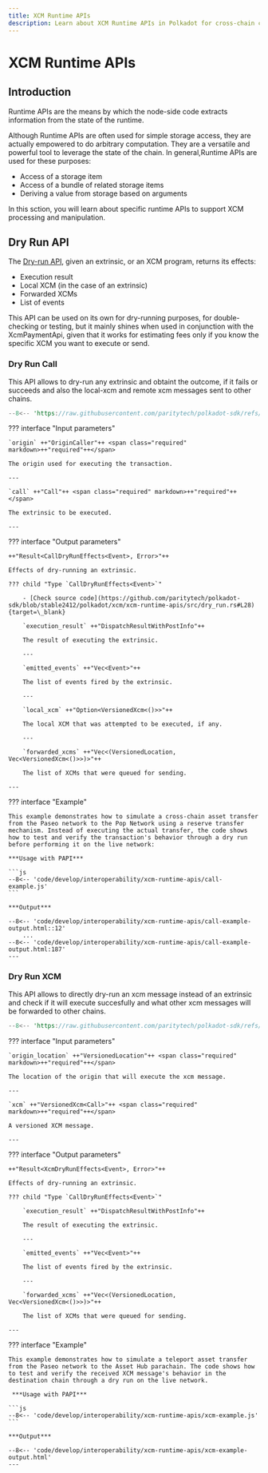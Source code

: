 ```yaml
---
title: XCM Runtime APIs
description: Learn about XCM Runtime APIs in Polkadot for cross-chain communication. Explore the APIs to simulate and test XCM messages before execution on the network.
---
```


# XCM Runtime APIs

## Introduction

Runtime APIs are the means by which the node-side code extracts information from the state of the runtime.

Although Runtime APIs are often used for simple storage access, they are actually empowered to do arbitrary computation. They are a versatile and powerful tool to leverage the state of the chain. In general,Runtime APIs are used for these purposes:

- Access of a storage item
- Access of a bundle of related storage items
- Deriving a value from storage based on arguments

In this sction, you will learn about specific runtime APIs to support XCM processing and manipulation.

## Dry Run API

The [Dry-run API](https://paritytech.github.io/polkadot-sdk/master/xcm_runtime_apis/dry_run/index.html), given an extrinsic, or an XCM program, returns its effects:

- Execution result
- Local XCM (in the case of an extrinsic)
- Forwarded XCMs
- List of events

This API can be used on its own for dry-running purposes, for double-checking or testing, but it mainly shines when used in conjunction with the XcmPaymentApi, given that it works for estimating fees only if you know the specific XCM you want to execute or send.

### Dry Run Call

This API allows to dry-run any extrinsic and obtaint the outcome, if it fails or succeeds and also the local-xcm and remote xcm messages sent to other chains.

```rust
--8<-- 'https://raw.githubusercontent.com/paritytech/polkadot-sdk/refs/heads/stable2412/polkadot/xcm/xcm-runtime-apis/src/dry_run.rs:67:67'
```

??? interface "Input parameters"

    `origin` ++"OriginCaller"++ <span class="required" markdown>++"required"++</span>
    
    The origin used for executing the transaction.

    ---

    `call` ++"Call"++ <span class="required" markdown>++"required"++</span>

    The extrinsic to be executed.

    ---

??? interface "Output parameters"

    ++"Result<CallDryRunEffects<Event>, Error>"++
    
    Effects of dry-running an extrinsic.

    ??? child "Type `CallDryRunEffects<Event>`"

        - [Check source code](https://github.com/paritytech/polkadot-sdk/blob/stable2412/polkadot/xcm/xcm-runtime-apis/src/dry_run.rs#L28){target=\_blank}

        `execution_result` ++"DispatchResultWithPostInfo"++

        The result of executing the extrinsic.

        ---

        `emitted_events` ++"Vec<Event>"++

        The list of events fired by the extrinsic.

        ---

        `local_xcm` ++"Option<VersionedXcm<()>>"++

        The local XCM that was attempted to be executed, if any.

        ---

        `forwarded_xcms` ++"Vec<(VersionedLocation, Vec<VersionedXcm<()>>)>"++

        The list of XCMs that were queued for sending.

    ---

??? interface "Example"

    This example demonstrates how to simulate a cross-chain asset transfer from the Paseo network to the Pop Network using a reserve transfer mechanism. Instead of executing the actual transfer, the code shows how to test and verify the transaction's behavior through a dry run before performing it on the live network:

    ***Usage with PAPI***

    ```js
    --8<-- 'code/develop/interoperability/xcm-runtime-apis/call-example.js'
    ```

    ***Output***

    --8<-- 'code/develop/interoperability/xcm-runtime-apis/call-example-output.html::12'
        ...
    --8<-- 'code/develop/interoperability/xcm-runtime-apis/call-example-output.html:187'
    ---

### Dry Run XCM

This API allows to directly dry-run an xcm message instead of an extrinsic and check if it will execute succesfully and what other xcm messages will be forwarded to other chains.

```rust
--8<-- 'https://raw.githubusercontent.com/paritytech/polkadot-sdk/refs/heads/stable2412/polkadot/xcm/xcm-runtime-apis/src/dry_run.rs:70:70'
```

??? interface "Input parameters"

    `origin_location` ++"VersionedLocation"++ <span class="required" markdown>++"required"++</span>
    
    The location of the origin that will execute the xcm message.

    ---

    `xcm` ++"VersionedXcm<Call>"++ <span class="required" markdown>++"required"++</span>

    A versioned XCM message.

    ---

??? interface "Output parameters"

    ++"Result<XcmDryRunEffects<Event>, Error>"++
    
    Effects of dry-running an extrinsic.

    ??? child "Type `CallDryRunEffects<Event>`"

        `execution_result` ++"DispatchResultWithPostInfo"++

        The result of executing the extrinsic.

        ---

        `emitted_events` ++"Vec<Event>"++

        The list of events fired by the extrinsic.

        ---

        `forwarded_xcms` ++"Vec<(VersionedLocation, Vec<VersionedXcm<()>>)>"++

        The list of XCMs that were queued for sending.

    ---

??? interface "Example"

    This example demonstrates how to simulate a teleport asset transfer from the Paseo network to the Asset Hub parachain. The code shows how to test and verify the received XCM message's behavior in the destination chain through a dry run on the live network.

     ***Usage with PAPI***

    ```js
    --8<-- 'code/develop/interoperability/xcm-runtime-apis/xcm-example.js'
    ```

    ***Output***

    --8<-- 'code/develop/interoperability/xcm-runtime-apis/xcm-example-output.html'
    ---
